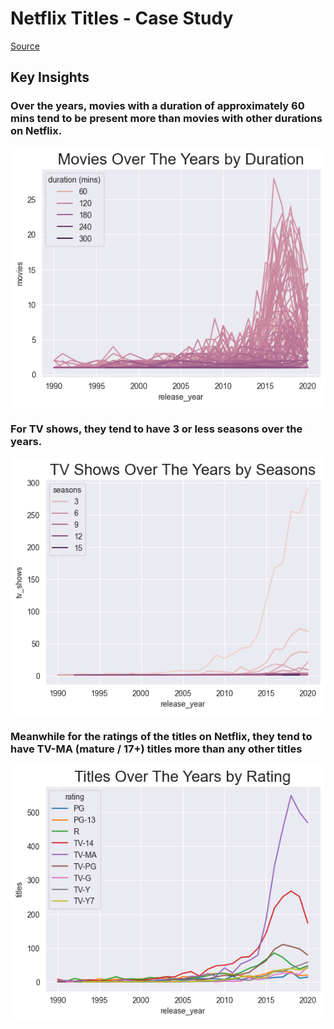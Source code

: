 # Netflix Titles - Case Study
 [Source](https://www.kaggle.com/datasets/zubairamuti/netflix-movies-and-tv-shows-dataset)

## Key Insights

### Over the years, movies with a duration of approximately 60 mins tend to be present more than movies with other durations on Netflix.
![Moves Over Time by Duration](https://github.com/royalfalcon1146/data-analytics-case-studies/blob/main/netflix-titles/outputs/Movies%20Over%20Time%20by%20Duration.png)

### For TV shows, they tend to have 3 or less seasons over the years.
![TV Shows Over Time by Seasons](https://github.com/royalfalcon1146/data-analytics-case-studies/blob/main/netflix-titles/outputs/TV%20Shows%20Over%20Time%20by%20Seasons.png)

### Meanwhile for the ratings of the titles on Netflix, they tend to have TV-MA (mature / 17+) titles more than any other titles
![Titles Over Time by Rating](https://github.com/royalfalcon1146/data-analytics-case-studies/blob/main/netflix-titles/outputs/Titles%20Over%20Time%20by%20Rating.png)
